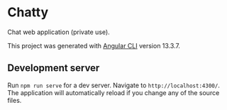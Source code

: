 # Chatty

Chat web application (private use).

This project was generated with [Angular CLI](https://github.com/angular/angular-cli) version 13.3.7.

## Development server

Run `npm run serve` for a dev server. Navigate to `http://localhost:4300/`. The application will automatically reload if you change any of the source files.


